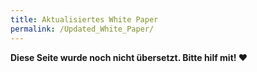 ```yaml
---
title: Aktualisiertes White Paper
permalink: /Updated_White_Paper/
---
```


**Diese Seite wurde noch nicht übersetzt. Bitte hilf mit! ❤**
